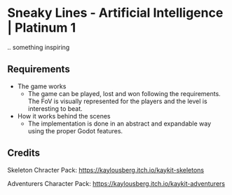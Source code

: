 # Sneaky Lines - Artificial Intelligence | Platinum 1

.. something inspiring

## Requirements

- The game works
  - The game can be played, lost and won following the requirements. The FoV is visually represented for the players and the level is interesting to beat.
- How it works behind the scenes
  - The implementation is done in an abstract and expandable way using the proper Godot features.

## Credits

Skeleton Chracter Pack: https://kaylousberg.itch.io/kaykit-skeletons

Adventurers Character Pack: https://kaylousberg.itch.io/kaykit-adventurers
